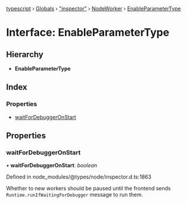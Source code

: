 [typescript](../README.md) › [Globals](../globals.md) › ["inspector"](../modules/_inspector_.md) › [NodeWorker](../modules/_inspector_.nodeworker.md) › [EnableParameterType](_inspector_.nodeworker.enableparametertype.md)

# Interface: EnableParameterType

## Hierarchy

* **EnableParameterType**

## Index

### Properties

* [waitForDebuggerOnStart](_inspector_.nodeworker.enableparametertype.md#waitfordebuggeronstart)

## Properties

###  waitForDebuggerOnStart

• **waitForDebuggerOnStart**: *boolean*

Defined in node_modules/@types/node/inspector.d.ts:1863

Whether to new workers should be paused until the frontend sends `Runtime.runIfWaitingForDebugger`
message to run them.
